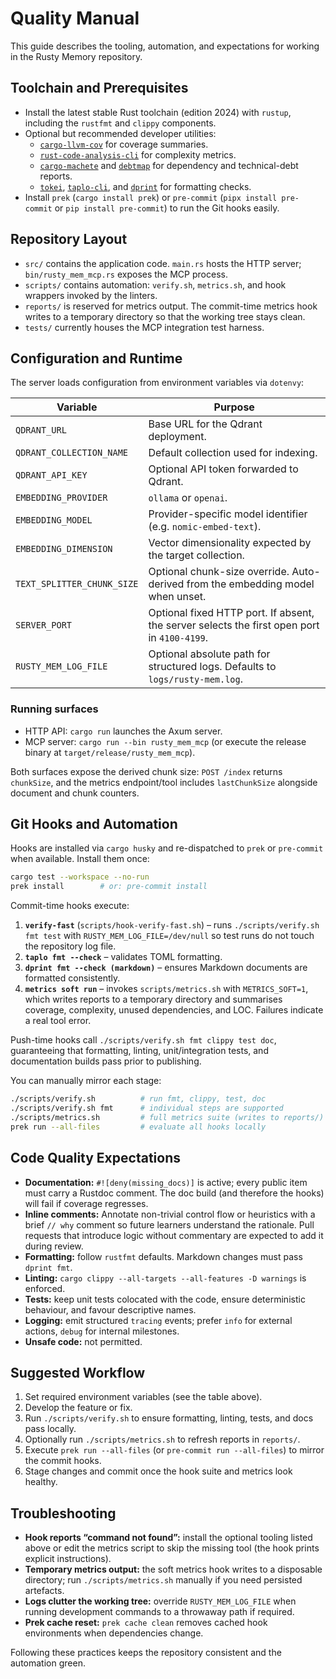 # Quality Manual

This guide describes the tooling, automation, and expectations for working in the Rusty Memory repository.

## Toolchain and Prerequisites

- Install the latest stable Rust toolchain (edition 2024) with `rustup`, including the `rustfmt` and `clippy` components.
- Optional but recommended developer utilities:
  - [`cargo-llvm-cov`](https://github.com/taiki-e/cargo-llvm-cov) for coverage summaries.
  - [`rust-code-analysis-cli`](https://github.com/mozilla/rust-code-analysis) for complexity metrics.
  - [`cargo-machete`](https://github.com/bnjbvr/cargo-machete) and [`debtmap`](https://github.com/frewsxcv/debtmap) for dependency and technical-debt reports.
  - [`tokei`](https://github.com/XAMPPRocky/tokei), [`taplo-cli`](https://taplo.tamasfe.dev/cli/), and [`dprint`](https://dprint.dev/) for formatting checks.
- Install `prek` (`cargo install prek`) or `pre-commit` (`pipx install pre-commit` or `pip install pre-commit`) to run the Git hooks easily.

## Repository Layout

- `src/` contains the application code. `main.rs` hosts the HTTP server; `bin/rusty_mem_mcp.rs` exposes the MCP process.
- `scripts/` contains automation: `verify.sh`, `metrics.sh`, and hook wrappers invoked by the linters.
- `reports/` is reserved for metrics output. The commit-time metrics hook writes to a temporary directory so that the working tree stays clean.
- `tests/` currently houses the MCP integration test harness.

## Configuration and Runtime

The server loads configuration from environment variables via `dotenvy`:

| Variable                   | Purpose                                                                                     |
| -------------------------- | ------------------------------------------------------------------------------------------- |
| `QDRANT_URL`               | Base URL for the Qdrant deployment.                                                         |
| `QDRANT_COLLECTION_NAME`   | Default collection used for indexing.                                                       |
| `QDRANT_API_KEY`           | Optional API token forwarded to Qdrant.                                                     |
| `EMBEDDING_PROVIDER`       | `ollama` or `openai`.                                                                       |
| `EMBEDDING_MODEL`          | Provider-specific model identifier (e.g. `nomic-embed-text`).                               |
| `EMBEDDING_DIMENSION`      | Vector dimensionality expected by the target collection.                                    |
| `TEXT_SPLITTER_CHUNK_SIZE` | Optional chunk-size override. Auto-derived from the embedding model when unset.             |
| `SERVER_PORT`              | Optional fixed HTTP port. If absent, the server selects the first open port in `4100-4199`. |
| `RUSTY_MEM_LOG_FILE`       | Optional absolute path for structured logs. Defaults to `logs/rusty-mem.log`.               |

### Running surfaces

- HTTP API: `cargo run` launches the Axum server.
- MCP server: `cargo run --bin rusty_mem_mcp` (or execute the release binary at `target/release/rusty_mem_mcp`).

Both surfaces expose the derived chunk size: `POST /index` returns `chunkSize`, and the metrics endpoint/tool includes `lastChunkSize` alongside document and chunk counters.

## Git Hooks and Automation

Hooks are installed via `cargo husky` and re-dispatched to `prek` or `pre-commit` when available. Install them once:

```bash
cargo test --workspace --no-run
prek install        # or: pre-commit install
```

Commit-time hooks execute:

1. **`verify-fast`** (`scripts/hook-verify-fast.sh`) – runs `./scripts/verify.sh fmt test` with `RUSTY_MEM_LOG_FILE=/dev/null` so test runs do not touch the repository log file.
2. **`taplo fmt --check`** – validates TOML formatting.
3. **`dprint fmt --check (markdown)`** – ensures Markdown documents are formatted consistently.
4. **`metrics soft run`** – invokes `scripts/metrics.sh` with `METRICS_SOFT=1`, which writes reports to a temporary directory and summarises coverage, complexity, unused dependencies, and LOC. Failures indicate a real tool error.

Push-time hooks call `./scripts/verify.sh fmt clippy test doc`, guaranteeing that formatting, linting, unit/integration tests, and documentation builds pass prior to publishing.

You can manually mirror each stage:

```bash
./scripts/verify.sh          # run fmt, clippy, test, doc
./scripts/verify.sh fmt      # individual steps are supported
./scripts/metrics.sh         # full metrics suite (writes to reports/)
prek run --all-files         # evaluate all hooks locally
```

## Code Quality Expectations

- **Documentation:** `#![deny(missing_docs)]` is active; every public item must carry a Rustdoc comment. The doc build (and therefore the hooks) will fail if coverage regresses.
- **Inline comments:** Annotate non-trivial control flow or heuristics with a brief `// why` comment so future learners understand the rationale. Pull requests that introduce logic without commentary are expected to add it during review.
- **Formatting:** follow `rustfmt` defaults. Markdown changes must pass `dprint fmt`.
- **Linting:** `cargo clippy --all-targets --all-features -D warnings` is enforced.
- **Tests:** keep unit tests colocated with the code, ensure deterministic behaviour, and favour descriptive names.
- **Logging:** emit structured `tracing` events; prefer `info` for external actions, `debug` for internal milestones.
- **Unsafe code:** not permitted.

## Suggested Workflow

1. Set required environment variables (see the table above).
2. Develop the feature or fix.
3. Run `./scripts/verify.sh` to ensure formatting, linting, tests, and docs pass locally.
4. Optionally run `./scripts/metrics.sh` to refresh reports in `reports/`.
5. Execute `prek run --all-files` (or `pre-commit run --all-files`) to mirror the commit hooks.
6. Stage changes and commit once the hook suite and metrics look healthy.

## Troubleshooting

- **Hook reports “command not found”:** install the optional tooling listed above or edit the metrics script to skip the missing tool (the hook prints explicit instructions).
- **Temporary metrics output:** the soft metrics hook writes to a disposable directory; run `./scripts/metrics.sh` manually if you need persisted artefacts.
- **Logs clutter the working tree:** override `RUSTY_MEM_LOG_FILE` when running development commands to a throwaway path if required.
- **Prek cache reset:** `prek cache clean` removes cached hook environments when dependencies change.

Following these practices keeps the repository consistent and the automation green.
